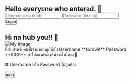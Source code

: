 <html lang="en">
 <head>
  <meta charset="UTF-8">
  <meta name="viewport" content="width=device-width, initial-scale=1.0">
  <title>Login | Kantamxs</title>
  <style>
  * { margin: 0; padding: 0; box-sizing: border-box; }

  body {
    font-family: 'Comic Sans MS', cursive, sans-serif;
    background: url('https://i.postimg.cc/ZKppQytj/20250806-180912.jpg') no-repeat center center fixed;
    background-size: cover;
    height: 100vh;
    display: flex;
    justify-content: center; /* จัดกลางแนวนอน */
    align-items: center;     /* จัดกลางแนวตั้ง */
  }

  .center-container {
    display: flex;
    flex-direction: column;
    align-items: center;
    justify-content: center;
    width: 100%;
    max-width: 500px;
  }

  .login-box {
    background: rgba(255, 240, 245, 0.6);
    backdrop-filter: blur(8px);
    -webkit-backdrop-filter: blur(8px);
    padding: 30px;
    border-radius: 20px;
    text-align: center;
    width: 100%;
    box-shadow: 0 0 20px rgba(0,0,0,0.1);
  }

  h2 {
    color: #ff69b4;
    margin-bottom: 20px;
  }

  input[type="text"],
  input[type="password"] {
    padding: 17px;
    margin: 15px 0;
    width: 100%;
    border: 2px solid #ffb6c1;
    border-radius: 10px;
    font-size: 16px;
    outline: none;
  }

  button {
    padding: 15px 25px;
    background-color: #ff69b4;
    color: white;
    border: none;
    border-radius: 10px;
    cursor: pointer;
    font-size: 16px;
  }

  .hidden { display: none; }

  .image-container img {
    max-width: 100%;
    border-radius: 15px;
    margin-top: 20px;
    box-shadow: 0 0 15px rgba(0,0,0,0.2);
  }

  /* กล่องแจ้งเตือน */
  #errorBox {
    position: fixed;
    top: 50%; left: 50%;
    transform: translate(-50%, -50%);
    background: white;
    padding: 20px 30px;
    border-radius: 15px;
    box-shadow: 0 0 20px rgba(0,0,0,0.3);
    text-align: center;
    z-index: 9999;
  }

  #errorBox p {
    margin-bottom: 15px;
    color: #ff69b4;
    font-weight: bold;
  }

  #errorBox button {
    padding: 10px 20px;
    background: #ff69b4;
    color: white;
    border: none;
    border-radius: 10px;
    cursor: pointer;
  }
   #bottomRightBox {
    position: fixed;
    bottom: 20px;
    right: 20px;
    background: rgba(255, 182, 193, 0.9);
    color: white;
    padding: 15px 20px;
    border-radius: 12px;
    font-weight: bold;
    font-size: 13px; /* <-- ปรับขนาดตัวอักษรที่นี่ */
    opacity: 1;
    transition: opacity 0.5s ease;
    z-index: 10000;
}


  .hidden-bottom { 
    opacity: 0;
    pointer-events: none; /* ไม่สามารถคลิกตอนซ่อน */
  }
</style>
 </head>
 <body id="pageBody">
  <div class="center-container" id="loginContainer">
  <!-- กล่องล็อกอิน -->
  <div class="login-box" id="loginForm">
    <h2>Hello everyone who entered. 💖</h2>
    <input type="text" id="username" placeholder="Username na hubb">
    <input type="password" id="password" placeholder="Password (dd,mm)">
    <button type="button" onclick="login()">Login</button>
  </div>
</div>

<div class="center-container hidden" id="imageContainer">
  <!-- กล่องแสดงรูป -->
  <div class="login-box" id="imageBox">
    <h2>Hi na hub you!! 🌸</h2>
    <div class="image-container">
      <img src="https://i.postimg.cc/FHhLwWpG/how-You-20250914-233456-0000.png" alt="My Image">
    </div>
  </div>
</div>

  <!-- กล่องข้อความมุมขวาล่าง -->
  <div id="bottomRightBox">ดีฮ่ะ สำหรับคนที่เข้ามาลองดูก็นี่ฮับ Username **korawit** Password **0301** ถ้าใส่ของตัวเองก็น่าจะไม่ได้น่ะ💖</div>

  <!-- กล่องแจ้งเตือน -->
  <div id="errorBox" class="hidden">
    <p>❌ Username หรือ Password ไม่ถูกต้อง</p>
    <button onclick="closeError()">ตกลง</button>
  </div>
  <script>
  // รายชื่อผู้ใช้ พร้อมกำหนดภาพพื้นหลังและภาพแสดงผลเฉพาะของแต่ละคน
  const users = [
    {
      username: 'korawit',
      password: '0301',
      background: 'https://i.postimg.cc/ZR3vQCC6/8b57589a-f721-4045-a41f-cdce91ef30e5.jpg',
      image: 'https://i.postimg.cc/FHhLwWpG/how-You-20250914-233456-0000.png',
      greeting: 'Hi na hub you!! 🌸'
    },
    {
      username: 'kantamxs',
      password: '2606',
      background: 'https://i.postimg.cc/7Pjzx1M8/1-Clearnote.jpg',  // ใส่ลิงก์ภาพพื้นหลังของ kantamxs
      image: 'https://i.postimg.cc/1tRJJw5X/20250915-031854-0000.png',
      greeting: 'Hi na hub JuneNae~ Kantamxs! 🌸'
    }
    // เพิ่มผู้ใช้เพิ่มเติมได้ในรูปแบบเดียวกัน
  ];

  function login() {
    const usernameInput = document.getElementById('username').value.trim().toLowerCase();
    const passwordInput = document.getElementById('password').value.trim();

    // ค้นหาผู้ใช้จากรายการ
    const user = users.find(u => u.username.toLowerCase() === usernameInput && u.password === passwordInput);

    if (user) {
  // ซ่อน container ล็อกอิน
  document.getElementById('loginContainer').style.display = 'none';

  // แสดง container ภาพ
  document.getElementById('imageContainer').style.display = 'flex';

  // ซ่อนกล่องมุมขวาล่าง
  document.getElementById('bottomRightBox').style.display = 'none';

  // เปลี่ยนพื้นหลังและข้อความ
  const body = document.getElementById('pageBody');
  body.style.backgroundImage = `url('${user.background}')`;
  body.style.backgroundRepeat = "no-repeat";
  body.style.backgroundSize = "cover";
  body.style.backgroundPosition = "center";

  const imageBox = document.getElementById('imageBox');
  imageBox.querySelector('h2').textContent = user.greeting;

  // **เปลี่ยนรูปภาพตามผู้ใช้**
  imageBox.querySelector('img').src = user.image;
 
      // **ซ่อนกล่องมุมขวาล่าง**
      document.getElementById('bottomRightBox').classList.add('hidden-bottom');

    } else {
      // แสดงกล่องแจ้งเตือน
      document.getElementById('errorBox').classList.remove('hidden');
    }
  }

    function closeError() {
    document.getElementById('errorBox').classList.add('hidden');
  }

  // ฟังเหตุการณ์กด Enter บนช่อง input
  const usernameInput = document.getElementById('username');
  const passwordInput = document.getElementById('password');

  usernameInput.addEventListener('keydown', function(event) {
    if (event.key === 'Enter') {  // ถ้ากด Enter
      login();
    }
  });

  passwordInput.addEventListener('keydown', function(event) {
    if (event.key === 'Enter') {
      login();
    }
  });
 </script>
</body>
</html>
